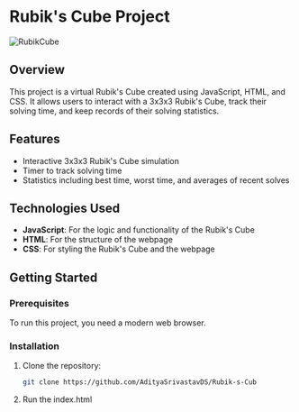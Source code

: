 # Rubik's Cube Project

![RubikCube](/assets/rubik.jpg)

## Overview

This project is a virtual Rubik's Cube created using JavaScript, HTML, and CSS. It allows users to interact with a 3x3x3 Rubik's Cube, track their solving time, and keep records of their solving statistics.

## Features

- Interactive 3x3x3 Rubik's Cube simulation
- Timer to track solving time
- Statistics including best time, worst time, and averages of recent solves

## Technologies Used

- **JavaScript**: For the logic and functionality of the Rubik's Cube
- **HTML**: For the structure of the webpage
- **CSS**: For styling the Rubik's Cube and the webpage

## Getting Started

### Prerequisites

To run this project, you need a modern web browser.

### Installation

1. Clone the repository:
   ```bash
   git clone https://github.com/AdityaSrivastavDS/Rubik-s-Cub
2. Run the index.html
